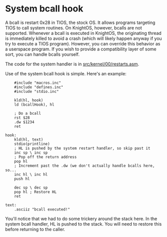 # System bcall hook

A bcall is restart 0x28 in TIOS, the stock OS. It allows programs targeting TIOS to call system
routines. On KnightOS, however, bcalls are not supported. Whenever a bcall is executed in KnightOS,
the originating thread is immediately killed to avoid a crash (which will likely happen anyway if
you try to execute a TIOS program). However, you can override this behavior as a userspace program.
If you wish to provide a compatibility layer of some sort, you can handle bcalls yourself.

The code for the system handler is in
[src/kernel/00/restarts.asm](https://github.com/SirCmpwn/KnightOS/blob/master/src/kernel/00/restarts.asm).

Use of the system bcall hook is simple. Here's an example:

        #include "macros.inc"
        #include "defines.inc"
        #include "stdio.inc"
        
        kld(hl, hook)
        ld (bcallHook), hl
        
        ; Do a bcall
        rst $28
        .dw $1234
        ret
        
    hook:
        kld(hl, text)
        stdio(printline)
        ; HL is pushed by the system restart handler, so skip past it
        inc sp \ inc sp
        ; Pop off the return address
        pop hl
        ; Increment past the .dw (we don't actually handle bcalls here, so...
        inc hl \ inc hl
        push hl
        
        dec sp \ dec sp
        pop hl ; Restore HL
        ret
    
    text:
        .asciiz "bcall executed!"

You'll notice that we had to do some trickery around the stack here. In the system bcall handler, HL is pushed
to the stack. You will need to restore this before returning to the caller.